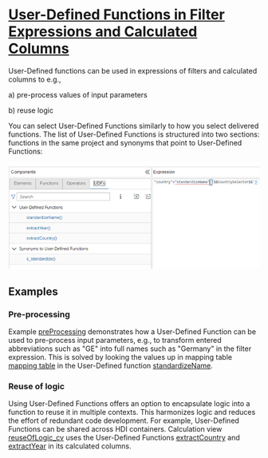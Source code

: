 # [User-Defined Functions in Filter Expressions and Calculated Columns](https://help.sap.com/docs/HANA_CLOUD_DATABASE/d625b46ef0b445abb2c2fd9ba008c265/150a8dec9cc64aad96bafb452df29a7b.html)

User-Defined functions can be used in expressions of filters and calculated columns to e.g., 

a) pre-process values of input parameters

b) reuse logic

You can select User-Defined Functions similarly to how you select delivered functions. The list of User-Defined Functions is structured into two sections: functions in the same project and synonyms that point to User-Defined Functions:

![User-Defined Functions](./screenshots/userDefinedFunctions.png)


## Examples

### Pre-processing
Example [preProcessing](./preProcessing/UDFOnIP_cv.hdbcalculationview) demonstrates how a User-Defined Function can be used to pre-process input parameters, e.g., to transform entered abbreviations such as "GE" into full names such as "Germany" in the filter expression. This is solved by looking the values up in mapping table [mapping table](./preProcessing/countryMapper.hdbtable) in the User-Defined function [standardizeName](./preProcessing/standardizeName.hdbfunction).

### Reuse of logic
Using User-Defined Functions offers an option to encapsulate logic into a function to reuse it in multiple contexts. This harmonizes logic and reduces the effort of redundant code development. For example, User-Defined Functions can be shared across HDI containers. Calculation view [reuseOfLogic_cv](./reuseOfLogic/reuseOfLogic_cv.hdbcalculationview) uses the User-Defined Functions [extractCountry](./reuseOfLogic/extractCountry.hdbfunction) and [extractYear](./reuseOfLogic/extractYear.hdbfunction) in its calculated columns.
